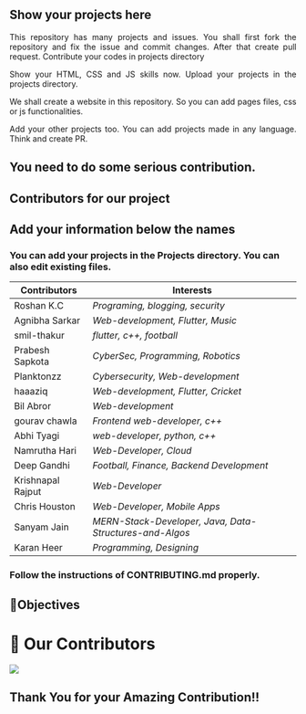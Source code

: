 ## Show your projects here

<p align="justify">This repository has many projects and issues. You shall first fork the repository and fix the issue and commit changes. After that create pull request. Contribute your codes in projects directory</p>
<p align ="justify">Show your HTML, CSS and JS skills now. Upload your projects in the projects directory.</p>
<p align ="justify">We shall create a website in this repository. So you can add pages files, css or js functionalities. </p>
  <p align ="justify">Add your other projects too. You can add projects made in any language. Think and create PR.</p>

## You need to do some serious contribution.

## Contributors for our project

## Add your information below the names

### You can add your projects in the Projects directory. You can also edit existing files.
| Contributors                                           | Interests              |
| ------------------------------------------------------ | ---------------------- |
| Roshan K.C                                             | _Programing, blogging, security_|
| Agnibha Sarkar                                         | _Web-development, Flutter, Music_|
| smil-thakur                                            | _flutter, c++, football_|
| Prabesh Sapkota                                        | _CyberSec, Programming, Robotics_|
| Planktonzz                                             | _Cybersecurity, Web-development_|
| haaaziq                                                | _Web-development, Flutter, Cricket_|
| Bil Abror                                              | _Web-development_|
| gourav chawla                                          | _Frontend web-developer, c++_|
| Abhi Tyagi                                             | _web-developer, python, c++_|
| Namrutha Hari                                          | _Web-Developer, Cloud_|
| Deep Gandhi                                            | _Football, Finance, Backend Development_|
| Krishnapal Rajput                                      | _Web-Developer_|
| Chris Houston                                          | _Web-Developer, Mobile Apps_|
| Sanyam Jain                                            | _MERN-Stack-Developer, Java, Data-Structures-and-Algos_|
| Karan Heer                                             | _Programming, Designing_|
### Follow the instructions of CONTRIBUTING.md properly.

## 🎯Objectives

# :handshake: Our Contributors

<a href="https://github.com/roshankcpkr/Hacktoberfest-web/graphs/contributors">
  <img src="https://contrib.rocks/image?repo=roshankcpkr/Hacktoberfest-web" />
</a>

## Thank You for your Amazing Contribution!!
